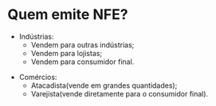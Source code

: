 # Quem emite NFE?

* Indústrias:
	- Vendem para outras indústrias;
	- Vendem para lojistas;
	- Vendem para consumidor final.

>

* Comércios:
	- Atacadista(vende em grandes quantidades);
	- Varejista(vende diretamente para o consumidor final).


